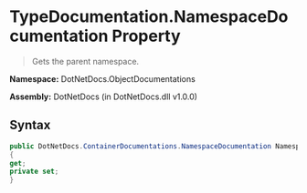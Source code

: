 # TypeDocumentation.NamespaceDocumentation Property
> Gets the parent namespace.

**Namespace:** DotNetDocs.ObjectDocumentations

**Assembly:** DotNetDocs (in DotNetDocs.dll v1.0.0)
## Syntax
```csharp
public DotNetDocs.ContainerDocumentations.NamespaceDocumentation NamespaceDocumentation
{
get;
private set;
}
```
